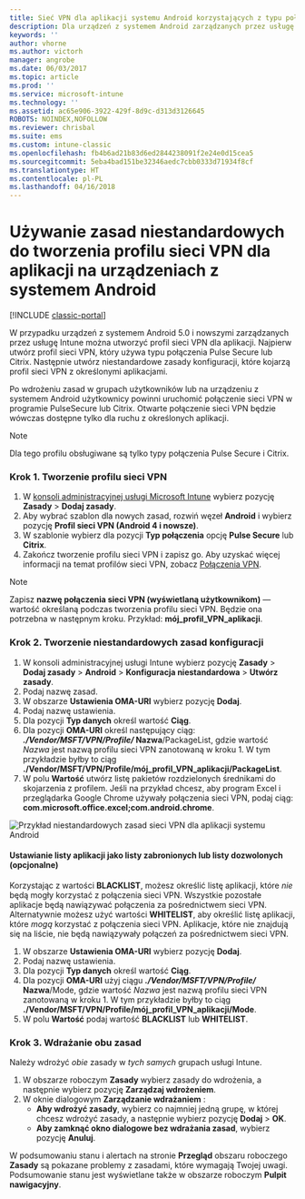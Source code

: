```yaml
---
title: Sieć VPN dla aplikacji systemu Android korzystających z typu połączenia Pulse Secure
description: Dla urządzeń z systemem Android zarządzanych przez usługę Intune można utworzyć profil sieci VPN dla aplikacji.
keywords: ''
author: vhorne
ms.author: victorh
manager: angrobe
ms.date: 06/03/2017
ms.topic: article
ms.prod: ''
ms.service: microsoft-intune
ms.technology: ''
ms.assetid: ac65e906-3922-429f-8d9c-d313d3126645
ROBOTS: NOINDEX,NOFOLLOW
ms.reviewer: chrisbal
ms.suite: ems
ms.custom: intune-classic
ms.openlocfilehash: fb4b6ad21b83d6ed2844238091f2e24e0d15cea5
ms.sourcegitcommit: 5eba4bad151be32346aedc7cbb0333d71934f8cf
ms.translationtype: HT
ms.contentlocale: pl-PL
ms.lasthandoff: 04/16/2018
---
```

# <a name="use-a-custom-policy-to-create-a-per-app-vpn-profile-for-android-devices"></a>Używanie zasad niestandardowych do tworzenia profilu sieci VPN dla aplikacji na urządzeniach z systemem Android

[!INCLUDE [classic-portal](../includes/classic-portal.md)]

W przypadku urządzeń z systemem Android 5.0 i nowszymi zarządzanych przez usługę Intune można utworzyć profil sieci VPN dla aplikacji. Najpierw utwórz profil sieci VPN, który używa typu połączenia Pulse Secure lub Citrix. Następnie utwórz niestandardowe zasady konfiguracji, które kojarzą profil sieci VPN z określonymi aplikacjami. 

Po wdrożeniu zasad w grupach użytkowników lub na urządzeniu z systemem Android użytkownicy powinni uruchomić połączenie sieci VPN w programie PulseSecure lub Citrix. Otwarte połączenie sieci VPN będzie wówczas dostępne tylko dla ruchu z określonych aplikacji.

> [!NOTE]
>
> Dla tego profilu obsługiwane są tylko typy połączenia Pulse Secure i Citrix.


### <a name="step-1-create-a-vpn-profile"></a>Krok 1. Tworzenie profilu sieci VPN

1. W [konsoli administracyjnej usługi Microsoft Intune](https://manage.microsoft.com) wybierz pozycję **Zasady** > **Dodaj zasady**.
2. Aby wybrać szablon dla nowych zasad, rozwiń węzeł **Android** i wybierz pozycję **Profil sieci VPN (Android 4 i nowsze)**.
3. W szablonie wybierz dla pozycji **Typ połączenia** opcję **Pulse Secure** lub **Citrix**.
4. Zakończ tworzenie profilu sieci VPN i zapisz go. Aby uzyskać więcej informacji na temat profilów sieci VPN, zobacz [Połączenia VPN](../deploy-use/vpn-connections-in-microsoft-intune.md).

> [!NOTE]
>
> Zapisz **nazwę połączenia sieci VPN (wyświetlaną użytkownikom)** — wartość określaną podczas tworzenia profilu sieci VPN. Będzie ona potrzebna w następnym kroku. Przykład: **mój_profil_VPN_aplikacji**.

### <a name="step-2-create-a-custom-configuration-policy"></a>Krok 2. Tworzenie niestandardowych zasad konfiguracji

   1. W konsoli administracyjnej usługi Intune wybierz pozycję **Zasady** > **Dodaj zasady** > **Android** > **Konfiguracja niestandardowa** > **Utwórz zasady**.
   2. Podaj nazwę zasad.
   3. W obszarze **Ustawienia OMA-URI** wybierz pozycję **Dodaj**.
   4. Podaj nazwę ustawienia.
   5. Dla pozycji **Typ danych** określ wartość **Ciąg**.
   6. Dla pozycji **OMA-URI** określ następujący ciąg: ***./Vendor/MSFT/VPN/Profile/* Nazwa**/PackageList, gdzie wartość *Nazwa* jest nazwą profilu sieci VPN zanotowaną w kroku 1. W tym przykładzie byłby to ciąg **./Vendor/MSFT/VPN/Profile/mój_profil_VPN_aplikacji/PackageList**.
   7.   W polu **Wartość** utwórz listę pakietów rozdzielonych średnikami do skojarzenia z profilem. Jeśli na przykład chcesz, aby program Excel i przeglądarka Google Chrome używały połączenia sieci VPN, podaj ciąg: **com.microsoft.office.excel;com.android.chrome**.

![Przykład niestandardowych zasad sieci VPN dla aplikacji systemu Android](./media/android_per_app_vpn_oma_uri.png)

#### <a name="set-your-app-list-to-blacklist-or-whitelist-optional"></a>Ustawianie listy aplikacji jako listy zabronionych lub listy dozwolonych (opcjonalne)
  Korzystając z wartości **BLACKLIST**, możesz określić listę aplikacji, które *nie* będą mogły korzystać z połączenia sieci VPN. Wszystkie pozostałe aplikacje będą nawiązywać połączenia za pośrednictwem sieci VPN.
Alternatywnie możesz użyć wartości **WHITELIST**, aby określić listę aplikacji, które *mogą* korzystać z połączenia sieci VPN. Aplikacje, które nie znajdują się na liście, nie będą nawiązywały połączeń za pośrednictwem sieci VPN.
  1.    W obszarze **Ustawienia OMA-URI** wybierz pozycję **Dodaj**.
  2.    Podaj nazwę ustawienia.
  3.    Dla pozycji **Typ danych** określ wartość **Ciąg**.
  4.    Dla pozycji **OMA-URI** użyj ciągu ***./Vendor/MSFT/VPN/Profile/* Nazwa**/Mode, gdzie wartość *Nazwa* jest nazwą profilu sieci VPN zanotowaną w kroku 1. W tym przykładzie byłby to ciąg **./Vendor/MSFT/VPN/Profile/mój_profil_VPN_aplikacji/Mode**.
  5.    W polu **Wartość** podaj wartość **BLACKLIST** lub **WHITELIST**.



### <a name="step-3-deploy-both-policies"></a>Krok 3. Wdrażanie obu zasad

Należy wdrożyć *obie* zasady w *tych samych* grupach usługi Intune.

1.  W obszarze roboczym **Zasady** wybierz zasady do wdrożenia, a następnie wybierz pozycję **Zarządzaj wdrożeniem**.
2.  W oknie dialogowym **Zarządzanie wdrażaniem** :
    -   **Aby wdrożyć zasady**, wybierz co najmniej jedną grupę, w której chcesz wdrożyć zasady, a następnie wybierz pozycję **Dodaj** > **OK**.
    -   **Aby zamknąć okno dialogowe bez wdrażania zasad**, wybierz pozycję **Anuluj**.

W podsumowaniu stanu i alertach na stronie **Przegląd** obszaru roboczego **Zasady** są pokazane problemy z zasadami, które wymagają Twojej uwagi. Podsumowanie stanu jest wyświetlane także w obszarze roboczym **Pulpit nawigacyjny**.
